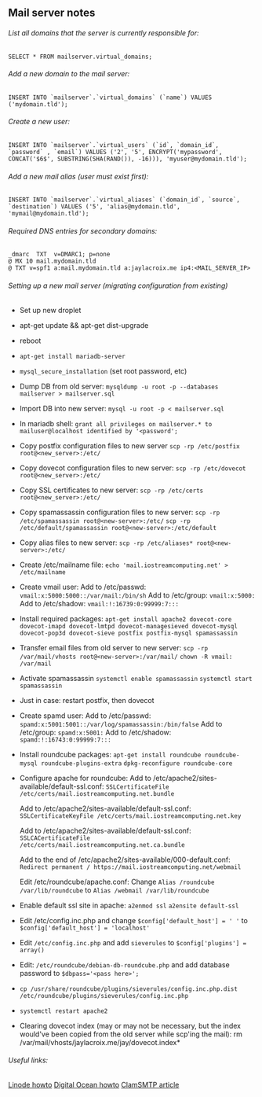 ## Mail server notes

###### List all domains that the server is currently responsible for:
    SELECT * FROM mailserver.virtual_domains;

###### Add a new domain to the mail server:
    INSERT INTO `mailserver`.`virtual_domains` (`name`) VALUES ('mydomain.tld');

###### Create a new user:
    INSERT INTO `mailserver`.`virtual_users` (`id`, `domain_id`, `password` , `email`) VALUES ('2', '5', ENCRYPT('mypassword', CONCAT('$6$', SUBSTRING(SHA(RAND()), -16))), 'myuser@mydomain.tld');

###### Add a new mail alias (user must exist first):
    INSERT INTO `mailserver`.`virtual_aliases` (`domain_id`, `source`, `destination`) VALUES ('5', 'alias@mydomain.tld', 'mymail@mydomain.tld');

###### Required DNS entries for secondary domains:
    _dmarc  TXT  v=DMARC1; p=none
    @ MX 10 mail.mydomain.tld
    @ TXT v=spf1 a:mail.mydomain.tld a:jaylacroix.me ip4:<MAIL_SERVER_IP>

###### Setting up a new mail server (migrating configuration from existing)

  * Set up new droplet

  * apt-get update && apt-get dist-upgrade

  * reboot

  * `apt-get install mariadb-server`

  * `mysql_secure_installation` (set root password, etc)

  * Dump DB from old server:
    `mysqldump -u root -p --databases mailserver > mailserver.sql`

  * Import DB into new server:
    `mysql -u root -p < mailserver.sql`

  * In mariadb shell:
    `grant all privileges on mailserver.* to mailuser@localhost identified by '<password';`

  * Copy postfix configuration files to new server
    `scp -rp /etc/postfix root@<new_server>:/etc/`

  * Copy dovecot configuration files to new server:
    `scp -rp /etc/dovecot root@<new_server>:/etc/`

  * Copy SSL certificates to new server:
    `scp -rp /etc/certs root@<new_server>:/etc/`

  * Copy spamassassin configuration files to new server:
    `scp -rp /etc/spamassassin root@<new-server>:/etc/`
    `scp -rp /etc/default/spamassassin root@<new-server>:/etc/default`

  * Copy alias files to new server:
    `scp -rp /etc/aliases* root@<new-server>:/etc/`

  * Create /etc/mailname file:
    `echo 'mail.iostreamcomputing.net' > /etc/mailname`

  * Create vmail user:
    Add to /etc/passwd: `vmail:x:5000:5000::/var/mail:/bin/sh`
    Add to /etc/group: `vmail:x:5000:`
   Add to /etc/shadow: `vmail:!:16739:0:99999:7:::`

  * Install required packages:
    `apt-get install apache2 dovecot-core dovecot-imapd dovecot-lmtpd dovecot-managesieved dovecot-mysql dovecot-pop3d dovecot-sieve postfix postfix-mysql spamassassin`

  * Transfer email files from old server to new server:
   `scp -rp /var/mail/vhosts root@<new-server>:/var/mail/`
   `chown -R vmail: /var/mail`

  * Activate spamassassin
    `systemctl enable spamassassin`
    `systemctl start spamassassin`

  * Just in case: restart postfix, then dovecot

  * Create spamd user:
    Add to /etc/passwd: `spamd:x:5001:5001::/var/log/spamassassin:/bin/false`
    Add to /etc/group: `spamd:x:5001:`
    Add to /etc/shadow: `spamd:!:16743:0:99999:7:::`

  * Install roundcube packages:
    `apt-get install roundcube roundcube-mysql roundcube-plugins-extra`
    `dpkg-reconfigure roundcube-core`

  * Configure apache for roundcube:
    Add to /etc/apache2/sites-available/default-ssl.conf:
    `SSLCertificateFile /etc/certs/mail.iostreamcomputing.net.bundle`

    Add to /etc/apache2/sites-available/default-ssl.conf:
    `SSLCertificateKeyFile /etc/certs/mail.iostreamcomputing.net.key`

    Add to /etc/apache2/sites-available/default-ssl.conf:
    `SSLCACertificateFile /etc/certs/mail.iostreamcomputing.net.ca.bundle`

    Add to the end of /etc/apache2/sites-available/000-default.conf:
    `Redirect permanent / https://mail.iostreamcomputing.net/webmail`

    Edit /etc/roundcube/apache.conf:
    Change `Alias /roundcube /var/lib/roundcube` to `Alias /webmail /var/lib/roundcube`

  * Enable default ssl site in apache:
     `a2enmod ssl`
     `a2ensite default-ssl`

  * Edit /etc/config.inc.php and change `$config['default_host'] = ' '` to `$config['default_host'] = 'localhost'`

  * Edit `/etc/config.inc.php` and add `sieverules` to `$config['plugins'] = array()`

  * Edit: `/etc/roundcube/debian-db-roundcube.php` and add database password to `$dbpass='<pass here>';`

  * `cp /usr/share/roundcube/plugins/sieverules/config.inc.php.dist /etc/roundcube/plugins/sieverules/config.inc.php`

  * `systemctl restart apache2`

  * Clearing dovecot index (may or may not be necessary, but the index would've been copied from the old server while scp'ing the mail): rm /var/mail/vhosts/jaylacroix.me/jay/dovecot.index*


###### Useful links:
  [Linode howto](https://www.linode.com/docs/email/postfix/email-with-postfix-dovecot-and-mysql)
  [Digital Ocean howto](https://www.digitalocean.com/community/tutorials/how-to-configure-a-mail-server-using-postfix-dovecot-mysql-and-spamassassin)
  [ClamSMTP article](http://thewalter.net/stef/software/clamsmtp/postfix.html)
